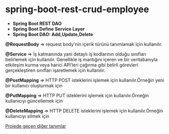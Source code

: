 # spring-boot-rest-crud-employee

- **Spring Boot REST DAO**
- **Spring Boot Define Service Layer**
- **Spring Boot DAO: Add,Update,Delete**

**@RequestBody** => request body'nin içerik türünü tanımlamak için kullanılır.

**@Service** => İş katmanında yani detaylı iş kodlarının olduğu sınıfları belirlemek için kullanılır.
Genellikle iş mantığını içeren ve bir veritabanıyla etkileşim kurma veya harici API’leri çağırma gibi belirli görevleri gerçekleştiren sınıfları işaretlemek için kullanılır.

**@PostMapping** => HTTP POST isteklerini işlemek için kullanılır.Örneğin yeni bir kullanıcı oluşturmak için

**@PutMapping** => HTTP PUT isteklerini işlemek için kullanılır.Örneğin kullanıcıyı güncellemek için

**@DeleteMapping** =>   HTTP DELETE isteklerini işlemek için kullanılır.Örneğin kullanıcıyı silmek için

[Projede geçen diğer tanımlar](https://github.com/cengizselvi/SpringBoot-Hibernate "Projede geçen diğer tanımlar")
